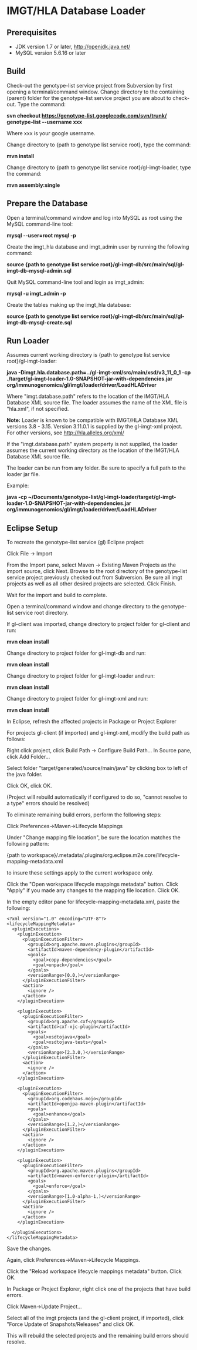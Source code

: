 # IMGT/HLA Database Loader #

## Prerequisites ##

  * JDK version 1.7 or later, http://openjdk.java.net/
  * MySQL version 5.6.16 or later


## Build ##

Check-out the genotype-list service project from Subversion by first
opening a terminal/command window. Change directory to the containing (parent) folder for the genotype-list service project you are about to check-out. Type the command:

**svn checkout https://genotype-list.googlecode.com/svn/trunk/ genotype-list --username xxx**

Where xxx is your google username.

Change directory to {path to genotype list service root}, type the command:

**mvn install**

Change directory to {path to genotype list service root}/gl-imgt-loader, type the command:

**mvn assembly:single**


## Prepare the Database ##

Open a terminal/command window and log into MySQL as root using the MySQL command-line tool:

**mysql --user=root mysql -p**

Create the imgt\_hla database and imgt\_admin user by running the following command:

**source {path to genotype list service root}/gl-imgt-db/src/main/sql/gl-imgt-db-mysql-admin.sql**

Quit MySQL command-line tool and login as imgt\_admin:

**mysql -u imgt\_admin -p**

Create the tables making up the imgt\_hla database:

**source {path to genotype list service root}/gl-imgt-db/src/main/sql/gl-imgt-db-mysql-create.sql**


## Run Loader ##

Assumes current working directory is {path to genotype list service root}/gl-imgt-loader:

**java -Dimgt.hla.database.path=../gl-imgt-xml/src/main/xsd/v3\_11\_0\_1 -cp ./target/gl-imgt-loader-1.0-SNAPSHOT-jar-with-dependencies.jar org/immunogenomics/gl/imgt/loader/driver/LoadHLADriver**

Where "imgt.database.path" refers to the location of the IMGT/HLA Database XML source file. The loader assumes the name of the XML file is "hla.xml", if not specified.

**Note:** Loader is known to be compatible with IMGT/HLA Database XML versions 3.8 - 3.15. Version 3.11.0.1 is supplied by the gl-imgt-xml project. For other versions, see http://hla.alleles.org/xml/

If the "imgt.database.path" system property is not supplied, the loader assumes the current working directory as the location of the IMGT/HLA Database XML source file.

The loader can be run from any folder. Be sure to specify a full path to the loader jar file.

Example:

**java -cp ~/Documents/genotype-list/gl-imgt-loader/target/gl-imgt-loader-1.0-SNAPSHOT-jar-with-dependencies.jar org/immunogenomics/gl/imgt/loader/driver/LoadHLADriver**



## Eclipse Setup ##

To recreate the genotype-list service (gl) Eclipse project:

Click File -> Import

From the Import pane, select Maven -> Existing Maven Projects as the import source, click Next.
Browse to the root directory of the genotype-list service project previously checked out from Subversion.
Be sure all imgt projects as well as all other desired projects are selected.
Click Finish.

Wait for the import and build to complete.

Open a terminal/command window and change directory to the genotype-list service root directory.

If gl-client was imported, change directory to project folder for gl-client and run:

**mvn clean install**

Change directory to project folder for gl-imgt-db and run:

**mvn clean install**

Change directory to project folder for gl-imgt-loader and run:

**mvn clean install**

Change directory to project folder for gl-imgt-xml and run:

**mvn clean install**

In Eclipse, refresh the affected projects in Package or Project Explorer

For projects gl-client (if imported) and gl-imgt-xml, modify the build path as follows:

Right click project, click Build Path -> Configure Build Path...
In Source pane, click Add Folder...

Select folder "target/generated/source/main/java" by clicking box to left of the java folder.

Click OK, click OK.

(Project will rebuild automatically if configured to do so, "cannot resolve to a type" errors should be resolved)

To eliminate remaining build errors, perform the following steps:

Click Preferences->Maven->Lifecycle Mappings

Under "Change mapping file location", be sure the location matches the following pattern:

{path to workspace}/.metadata/.plugins/org.eclipse.m2e.core/lifecycle-mapping-metadata.xml

to insure these settings apply to the current workspace only.

Click the "Open workspace lifecycle mappings metadata" button.
Click "Apply" if you made any changes to the mapping file location.
Click OK.

In the empty editor pane for lifecycle-mapping-metadata.xml, paste the following:

```
<?xml version="1.0" encoding="UTF-8"?>
<lifecycleMappingMetadata>
  <pluginExecutions>
    <pluginExecution>
      <pluginExecutionFilter>
        <groupId>org.apache.maven.plugins</groupId>
        <artifactId>maven-dependency-plugin</artifactId>
        <goals>
          <goal>copy-dependencies</goal>
          <goal>unpack</goal>
        </goals>
        <versionRange>[0.0,)</versionRange>
      </pluginExecutionFilter>
      <action>
        <ignore />
      </action>
    </pluginExecution>

    <pluginExecution>
      <pluginExecutionFilter>
        <groupId>org.apache.cxf</groupId>
        <artifactId>cxf-xjc-plugin</artifactId>
        <goals>
          <goal>xsdtojava</goal>
          <goal>xsdtojava-tests</goal>
        </goals>
        <versionRange>[2.3.0,)</versionRange>
      </pluginExecutionFilter>
      <action>
        <ignore />
      </action>
    </pluginExecution>

    <pluginExecution>
      <pluginExecutionFilter>
        <groupId>org.codehaus.mojo</groupId>
        <artifactId>openjpa-maven-plugin</artifactId>
        <goals>
          <goal>enhance</goal>
        </goals>
        <versionRange>[1.2,)</versionRange>
      </pluginExecutionFilter>
      <action>
        <ignore />
      </action>
    </pluginExecution>

    <pluginExecution>
      <pluginExecutionFilter>
        <groupId>org.apache.maven.plugins</groupId>
        <artifactId>maven-enforcer-plugin</artifactId>
        <goals>
          <goal>enforce</goal>
        </goals>
        <versionRange>[1.0-alpha-1,)</versionRange>
      </pluginExecutionFilter>
      <action>
        <ignore />
      </action>
    </pluginExecution>

  </pluginExecutions>
</lifecycleMappingMetadata>
```

Save the changes.

Again, click Preferences->Maven->Lifecycle Mappings.

Click the "Reload workspace lifecycle mappings metadata" button.
Click OK.

In Package or Project Explorer, right click one of the projects that have build errors.

Click Maven->Update Project...

Select all of the imgt projects (and the gl-client project, if imported), click "Force Update of Snapshots/Releases" and click OK.

This will rebuild the selected projects and the remaining build errors should resolve.